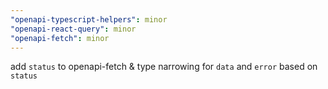 ```yaml
---
"openapi-typescript-helpers": minor
"openapi-react-query": minor
"openapi-fetch": minor
---
```


add `status` to openapi-fetch & type narrowing for `data` and `error` based on `status`

